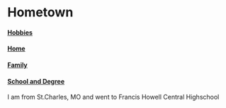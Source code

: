 # Hometown
#### [Hobbies](https://github.com/lukefisha/Hobbies.md.git)
#### [Home](https://github.com/lukefisha/README.md.git)
#### [Family](https://github.com/lukefisha/Family.md.git)
#### [School and Degree](https://github.com/lukefisha/School.md.git)
I am from St.Charles, MO and went to Francis Howell Central Highschool

